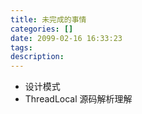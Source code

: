 ```yaml
---
title: 未完成的事情
categories: []
date: 2099-02-16 16:33:23
tags:
description:
---
```


* 设计模式
* ThreadLocal 源码解析理解
